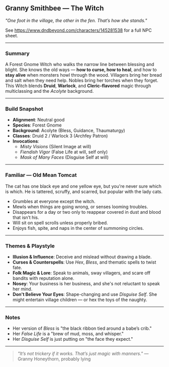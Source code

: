 ## Granny Smithbee &mdash; The Witch

*"One foot in the village, the other in the fen. That’s how she stands."*

See https://www.dndbeyond.com/characters/145281538 for a full NPC sheet.

---

### Summary

A Forest Gnome Witch who walks the narrow line between blessing and blight.
She knows the old ways — **how to curse, how to heal**, and how to **stay
alive** when monsters howl through the wood.
Villagers bring her bread and salt when they need help.
Nobles bring her torches when they forget.
This Witch blends **Druid**, **Warlock**, and **Cleric-flavored** magic
through multiclassing and the *Acolyte* background.

---

### Build Snapshot

- **Alignment**: Neutral good
- **Species**: Forest Gnome
- **Background**: Acolyte (Bless, Guidance, Thaumaturgy)
- **Classes**: Druid 2 / Warlock 3 (Archfey Patron)
- **Invocations**:
  - *Misty Visions* (Silent Image at will)
  - *Fiendish Vigor* (False Life at will, self only)
  - *Mask of Many Faces* (Disguise Self at will)

---

### Familiar &mdash; Old Mean Tomcat

The cat has one black eye and one yellow eye, but you're never sure which is
which.
He is tattered, scruffy, and scarred, but popular with the lady cats.

- Grumbles at everyone except the witch.
- Mewls when things are going wrong, or senses looming troubles.
- Disappears for a day or two only to reappear covered in dust and blood that
  isn’t his.
- Will sit on spell scrolls unless properly bribed.
- Enjoys fish, spite, and naps in the center of summoning circles.

---

### Themes & Playstyle

- **Illusion & Influence**: Deceive and mislead without drawing a blade.
- **Curses & Counterspells**: Use *Hex*, *Bless*, and thematic spells to twist
  fate.
- **Folk Magic & Lore**: Speak to animals, sway villagers, and scare off
  bandits with reputation alone.
- **Nosey**: Your business is her business, and she's not reluctant to speak
  her mind.
- **Don't Believe Your Eyes**: Shape-changing and use *Disguise Self*.
  She might entertain village children &mdash; or hex the toys of the naughty.

---

### Notes

- Her version of *Bless* is "the black ribbon tied around a babe’s crib."
- Her *False Life* is a "brew of mud, moss, and whisper."
- Her *Disguise Self* is just putting on "the face they expect."

---

> *"It’s not trickery if it works. That’s just magic with manners."*
> — Granny Honeythorn, probably lying
